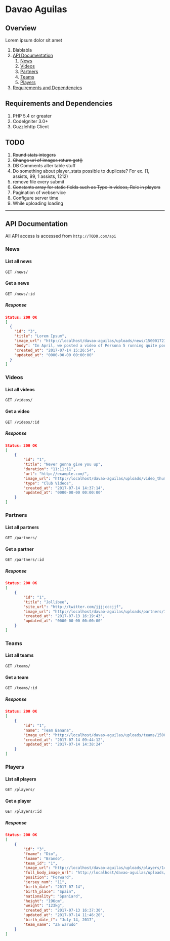 # Davao Aguilas
## Overview
Lorem ipsum dolor sit amet

1. Blablabla
1. [API Documentation](#api-documentation)
   1. [News](#news)
   1. [Videos](#videos)
   1. [Partners](#partners)
   1. [Teams](#teams)
   1. [Players](#players)
1. [Requirements and Dependencies](#requirements-and-dependencies)

## Requirements and Dependencies

1. PHP 5.4 or greater
1. CodeIgniter 3.0+
1. Guzzlehttp Client

## TODO
1. ~~Round stats integers~~
1. ~~Change url of images return get()~~
1. DB Comments alter table stuff
1. Do something about player_stats possible to duplicate? For ex. (1, assists, 99, 1 assists, 1212)
1. remove file every submit
1. ~~Constants array for static fields such as Type in videos, Role in players~~
1. Pagination of webservice
1. Configure server time
1. While uploading loading

---
## API Documentation
All API access is accessed from `http://TODO.com/api`
### News

#### List all news  
`GET /news/`

#### Get a news  
`GET /news/:id`

##### Response
```json
Status: 200 OK
[
  {
    "id": "3",
    "title": "Lorem Ipsum",
    "image_url": "http://localhost/davao-aguilas/uploads/news/1500017214_aDaHvdy.png",
    "body": "In April, we posted a video of Persona 5 running quite poorly on the PC via an emulator. Now, only a few months later, it’s looking fantastic.\r\n\r\nThanks to the tireless work of the team behind the RCPS3 emulator, the game—which I described in April as playable only “if you like suffering”—is now playable in the true sense of the word, with acceptable framerates throughout, fixes to some glaring visual issues and an absence of any gltiches that will kill the game. Most importantly, they’ve had users successfully complete the game, just to make sure it all works.\r\n\r\nBelow is a video the RCPS3 team put together showing the progress they’ve made since Persona 5 was first released on the PS3:",
    "created_at": "2017-07-14 15:26:54",
    "updated_at": "0000-00-00 00:00:00"
  }
]
```

### Videos
#### List all videos
`GET /videos/`

#### Get a video
`GET /videos/:id`

##### Response

```json
Status: 200 OK
[
    {
        "id": "1",
        "title": "Never gonna give you up",
        "duration": "11:11:11",
        "url": "http://example.com/",
        "image_url": "http://localhost/davao-aguilas/uploads/video_thumbnails/1500014234_7b9.png",
        "type": "Club Videos",
        "created_at": "2017-07-14 14:37:14",
        "updated_at": "0000-00-00 00:00:00"
    }
]
```

### Partners
#### List all partners
`GET /partners/`

#### Get a partner
`GET /partners/:id`

##### Response
```json
Status: 200 OK
[
    {
        "id": "1",
        "title": "Jollibee",
        "site_url": "http://twitter.com/jjjjcccjjf",
        "image_url": "http://localhost/davao-aguilas/uploads/partners/1499933983_2016-11-29.jpg",
        "created_at": "2017-07-13 16:19:43",
        "updated_at": "0000-00-00 00:00:00"
    }
]
```

### Teams
#### List all teams
`GET /teams/`

#### Get a team
`GET /teams/:id`

##### Response
```json
Status: 200 OK
[
    {
        "id": "1",
        "name": "Team Banana",
        "image_url": "http://localhost/davao-aguilas/uploads/teams/1500014304_2016-12-09.jpg",
        "created_at": "2017-07-14 09:44:12",
        "updated_at": "2017-07-14 14:38:24"
    }
]
```

### Players
#### List all players
`GET /players/`

#### Get a player
`GET /players/:id`

##### Response
```json
Status: 200 OK
[
    {
        "id": "3",
        "fname": "Dio",
        "lname": "Brando",
        "team_id": "1",
        "image_url": "http://localhost/davao-aguilas/uploads/players/1499935050_aDaHvdy.png",
        "full_body_image_url": "http://localhost/davao-aguilas/uploads/players/1499935050_2016-12-09.jpg",
        "position": "Forward",
        "jersey_num": "11",
        "birth_date": "2017-07-14",
        "birth_place": "Spain",
        "nationality": "Spaniard",
        "height": "196cm",
        "weight": "123kg",
        "created_at": "2017-07-13 16:37:30",
        "updated_at": "2017-07-14 11:46:20",
        "birth_date_f": "July 14, 2017",
        "team_name": "Za warudo"
    }
]
```
